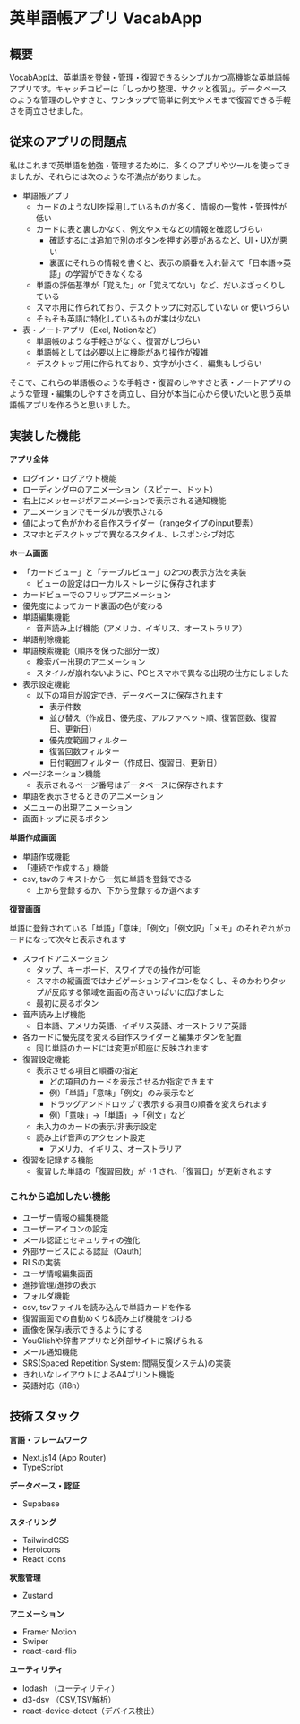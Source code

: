 # 英単語帳アプリ VacabApp

## 概要
VocabAppは、英単語を登録・管理・復習できるシンプルかつ高機能な英単語帳アプリです。キャッチコピーは「しっかり整理、サクッと復習」。データベースのような管理のしやすさと、ワンタップで簡単に例文やメモまで復習できる手軽さを両立させました。

## 従来のアプリの問題点
私はこれまで英単語を勉強・管理するために、多くのアプリやツールを使ってきましたが、それらには次のような不満点がありました。
- 単語帳アプリ
  - カードのようなUIを採用しているものが多く、情報の一覧性・管理性が低い
  - カードに表と裏しかなく、例文やメモなどの情報を確認しづらい
    - 確認するには追加で別のボタンを押す必要があるなど、UI・UXが悪い
    - 裏面にそれらの情報を書くと、表示の順番を入れ替えて「日本語→英語」の学習ができなくなる
  - 単語の評価基準が「覚えた」or「覚えてない」など、だいぶざっくりしている
  - スマホ用に作られており、デスクトップに対応していない or 使いづらい
  - そもそも英語に特化しているものが実は少ない
- 表・ノートアプリ（Exel, Notionなど）
  - 単語帳のような手軽さがなく、復習がしづらい
  - 単語帳としては必要以上に機能があり操作が複雑
  - デスクトップ用に作られており、文字が小さく、編集もしづらい

そこで、これらの単語帳のような手軽さ・復習のしやすさと表・ノートアプリのような管理・編集のしやすさを両立し、自分が本当に心から使いたいと思う英単語帳アプリを作ろうと思いました。

## 実装した機能
**アプリ全体**
- ログイン・ログアウト機能
- ローディング中のアニメーション（スピナー、ドット）
- 右上にメッセージがアニメーションで表示される通知機能
- アニメーションでモーダルが表示される
- 値によって色がかわる自作スライダー（rangeタイプのinput要素）
- スマホとデスクトップで異なるスタイル、レスポンシブ対応

**ホーム画面**
- 「カードビュー」と「テーブルビュー」の2つの表示方法を実装
  - ビューの設定はローカルストレージに保存されます
- カードビューでのフリップアニメーション
- 優先度によってカード裏面の色が変わる
- 単語編集機能
  - 音声読み上げ機能（アメリカ、イギリス、オーストラリア）
- 単語削除機能
- 単語検索機能（順序を保った部分一致）
  - 検索バー出現のアニメーション
  - スタイルが崩れないように、PCとスマホで異なる出現の仕方にしました
- 表示設定機能
  - 以下の項目が設定でき、データベースに保存されます
    - 表示件数
    - 並び替え（作成日、優先度、アルファベット順、復習回数、復習日、更新日）
    - 優先度範囲フィルター
    - 復習回数フィルター
    - 日付範囲フィルター（作成日、復習日、更新日）
- ページネーション機能
  - 表示されるページ番号はデータベースに保存されます
- 単語を表示させるときのアニメーション
- メニューの出現アニメーション
- 画面トップに戻るボタン

**単語作成画面**
- 単語作成機能
- 「連続で作成する」機能
- csv, tsvのテキストから一気に単語を登録できる
  - 上から登録するか、下から登録するか選べます

**復習画面**

単語に登録されている「単語」「意味」「例文」「例文訳」「メモ」のそれぞれがカードになって次々と表示されます
- スライドアニメーション
  - タップ、キーボード、スワイプでの操作が可能
  - スマホの縦画面ではナビゲーションアイコンをなくし、そのかわりタップが反応する領域を画面の高さいっぱいに広げました
  - 最初に戻るボタン
- 音声読み上げ機能
  - 日本語、アメリカ英語、イギリス英語、オーストラリア英語
- 各カードに優先度を変える自作スライダーと編集ボタンを配置
  - 同じ単語のカードには変更が即座に反映されます
- 復習設定機能
  - 表示させる項目と順番の指定
    - どの項目のカードを表示させるか指定できます
    - 例）「単語」「意味」「例文」のみ表示など
    - ドラッグアンドドロップで表示する項目の順番を変えられます
    - 例）「意味」→「単語」→「例文」など
  - 未入力のカードの表示/非表示設定
  - 読み上げ音声のアクセント設定
    - アメリカ、イギリス、オーストラリア
- 復習を記録する機能
  - 復習した単語の「復習回数」が +1 され、「復習日」が更新されます

### これから追加したい機能
- ユーザー情報の編集機能
- ユーザーアイコンの設定
- メール認証とセキュリティの強化
- 外部サービスによる認証（Oauth）
- RLSの実装
- ユーザ情報編集画面
- 進捗管理/進捗の表示
- フォルダ機能
- csv, tsvファイルを読み込んで単語カードを作る
- 復習画面での自動めくり&読み上げ機能をつける
- 画像を保存/表示できるようにする
- YouGlishや辞書アプリなど外部サイトに繋げられる
- メール通知機能
- SRS(Spaced Repetition System: 間隔反復システム)の実装
- きれいなレイアウトによるA4プリント機能
- 英語対応（i18n）

## 技術スタック
**言語・フレームワーク**
  - Next.js14 (App Router)
  - TypeScript

**データベース・認証**
  - Supabase

**スタイリング**
  - TailwindCSS
  - Heroicons
  - React Icons

**状態管理**
  - Zustand

**アニメーション**
  - Framer Motion
  - Swiper
  - react-card-flip

**ユーティリティ**
  - lodash （ユーティリティ）
  - d3-dsv （CSV,TSV解析）
  - react-device-detect（デバイス検出）


